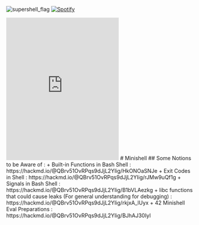 ![supershell_flag](https://github.com/user-attachments/assets/d7455ed8-e2cc-4c2d-b354-0fc2495949de)
[![Spotify](https://img.shields.io/badge/Listen_on-Spotify-1DB954?style=for-the-badge&logo=spotify)](https://open.spotify.com/track/5sdQOyqq2IDhvmx2lHOpwd)
<iframe src="https://open.spotify.com/embed/track/5sdQOyqq2IDhvmx2lHOpwd" width="300" height="380" frameborder="0" allowtransparency="true" allow="encrypted-media"></iframe>
# Minishell
## Some Notions to be Aware of :
+ Built-in Functions in Bash Shell : https://hackmd.io/@QBrv51OvRPqs9dJjL2YIig/HkONOaSNJe
+ Exit Codes in Shell : https://hackmd.io/@QBrv51OvRPqs9dJjL2YIig/rJMw9uQf1g
+ Signals in Bash Shell : https://hackmd.io/@QBrv51OvRPqs9dJjL2YIig/B1bVLAezkg
+ libc functions that could cause leaks (For general understanding for debugging) : https://hackmd.io/@QBrv51OvRPqs9dJjL2YIig/rkjxA_lUyx
+ 42 Minishell Eval Preparations : https://hackmd.io/@QBrv51OvRPqs9dJjL2YIig/BJhAJ30Iyl
